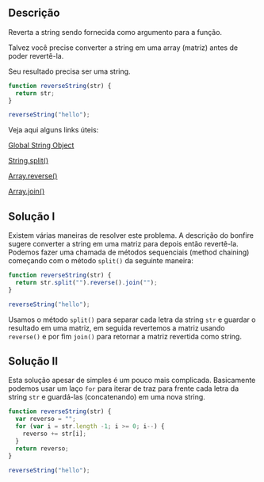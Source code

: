 ## Descrição

Reverta a string sendo fornecida como argumento para a função.

Talvez você precise converter a string em uma array (matriz) antes de poder revertê-la.

Seu resultado precisa ser uma string.

```js
function reverseString(str) {
  return str;
}

reverseString("hello");
```

Veja aqui alguns links úteis:

[Global String Object](https://developer.mozilla.org/en-US/docs/Web/JavaScript/Reference/Global_Objects/String)

[String.split()](https://developer.mozilla.org/en-US/docs/Web/JavaScript/Reference/Global_Objects/String/split)

[Array.reverse()](https://developer.mozilla.org/en-US/docs/Web/JavaScript/Reference/Global_Objects/Array/reverse)

[Array.join()](https://developer.mozilla.org/en-US/docs/Web/JavaScript/Reference/Global_Objects/Array/join)

## Solução I

Existem várias maneiras de resolver este problema. A descrição do bonfire sugere converter a string em uma matriz para depois então revertê-la. Podemos fazer uma chamada de métodos sequenciais (method chaining) começando com o método `split()` da seguinte maneira:

```js
function reverseString(str) {
  return str.split("").reverse().join("");
}

reverseString("hello");
```

Usamos o método `split()` para separar cada letra da string `str` e guardar o resultado em uma matriz, em seguida revertemos a matriz usando `reverse()` e por fim `join()` para retornar a matriz revertida como string.

## Solução II

Esta solução apesar de simples é um pouco mais complicada. Basicamente podemos usar um laço `for` para iterar de traz para frente cada letra da string `str` e guardá-las (concatenando) em uma nova string.

```js
function reverseString(str) {
  var reverso = "";
  for (var i = str.length -1; i >= 0; i--) {
    reverso += str[i];
  }
  return reverso;
}

reverseString("hello");
```

